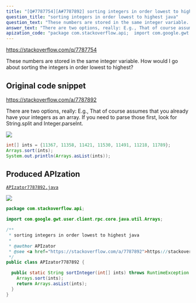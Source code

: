 ```yaml
---
title: "[Q#7787754][A#7787892] sorting integers in order lowest to highest java"
question_title: "sorting integers in order lowest to highest java"
question_text: "These numbers are stored in the same integer variable. How would I go about sorting the integers in order lowest to highest?"
answer_text: "There are two options, really: E.g., That of course assumes that you already have your integers as an array. If you need to parse those first, look for String.split and Integer.parseInt."
apization_code: "package com.stackoverflow.api;  import com.google.gwt.user.client.rpc.core.java.util.Arrays;  /**  * sorting integers in order lowest to highest java  *  * @author APIzator  * @see <a href=\"https://stackoverflow.com/a/7787892\">https://stackoverflow.com/a/7787892</a>  */ public class APIzator7787892 {    public static String sortInteger(int[] ints) throws RuntimeException {     Arrays.sort(ints);     return Arrays.asList(ints);   } }"
---
```


https://stackoverflow.com/q/7787754

These numbers are stored in the same integer variable. How would I go about sorting the integers in order lowest to highest?



## Original code snippet

https://stackoverflow.com/a/7787892

There are two options, really:
E.g.,
That of course assumes that you already have your integers as an array.
If you need to parse those first, look for String.split and Integer.parseInt.

<div class="code-logo"><img src="/stackoverflow.png" /></div>

```java
int[] ints = {11367, 11358, 11421, 11530, 11491, 11218, 11789};
Arrays.sort(ints);
System.out.println(Arrays.asList(ints));
```

## Produced APIzation

[`APIzator7787892.java`](https://github.com/pasqualesalza/apization-temp-data/raw/master/search/APIzator7787892.java)

<div class="code-logo"><img src="/apizator.png" /></div>

```java
package com.stackoverflow.api;

import com.google.gwt.user.client.rpc.core.java.util.Arrays;

/**
 * sorting integers in order lowest to highest java
 *
 * @author APIzator
 * @see <a href="https://stackoverflow.com/a/7787892">https://stackoverflow.com/a/7787892</a>
 */
public class APIzator7787892 {

  public static String sortInteger(int[] ints) throws RuntimeException {
    Arrays.sort(ints);
    return Arrays.asList(ints);
  }
}

```